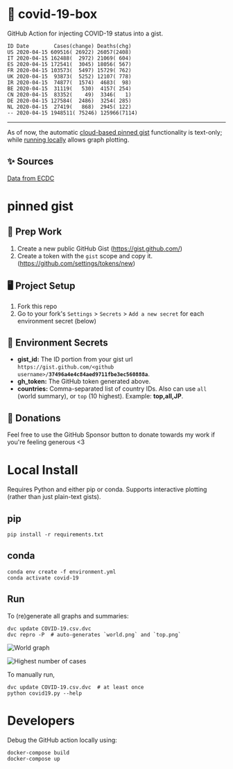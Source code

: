 # 🏥 covid-19-box

GitHub Action for injecting COVID-19 status into a gist.

```
ID Date        Cases(change) Deaths(chg)
US 2020-04-15 609516( 26922) 26057(2408)
IT 2020-04-15 162488(  2972) 21069( 604)
ES 2020-04-15 172541(  3045) 18056( 567)
FR 2020-04-15 103573(  5497) 15729( 762)
UK 2020-04-15  93873(  5252) 12107( 778)
IR 2020-04-15  74877(  1574)  4683(  98)
BE 2020-04-15  31119(   530)  4157( 254)
CN 2020-04-15  83352(    49)  3346(   1)
DE 2020-04-15 127584(  2486)  3254( 285)
NL 2020-04-15  27419(   868)  2945( 122)
-- 2020-04-15 1948511( 75246) 125966(7114)
```

---

As of now, the automatic [cloud-based pinned gist](#pinned-gist) functionality is text-only;
while [running locally](#local-install) allows graph plotting.

## ✨ Sources

[Data from ECDC](https://www.ecdc.europa.eu/en/publications-data/download-todays-data-geographic-distribution-covid-19-cases-worldwide)

# pinned gist

## 🎒 Prep Work
1. Create a new public GitHub Gist (https://gist.github.com/)
1. Create a token with the `gist` scope and copy it. (https://github.com/settings/tokens/new)

## 🖥 Project Setup
1. Fork this repo
1. Go to your fork's `Settings` > `Secrets` > `Add a new secret` for each environment secret (below)

## 🤫 Environment Secrets
- **gist_id:** The ID portion from your gist url `https://gist.github.com/<github username>/`**`37496a4e4c84aed9711fbe3ec560888a`**.
- **gh_token:** The GitHub token generated above.
- **countries:** Comma-separated list of country IDs. Also can use `all` (world summary), or `top` (10 highest). Example: **top,all,JP**.

## 💸 Donations

Feel free to use the GitHub Sponsor button to donate towards my work if you're feeling generous <3

# Local Install

Requires Python and either pip or conda. Supports interactive plotting (rather than just plain-text gists).

## pip

```
pip install -r requirements.txt
```

## conda

```
conda env create -f environment.yml
conda activate covid-19
```

## Run

To (re)generate all graphs and summaries:

```
dvc update COVID-19.csv.dvc
dvc repro -P  # auto-generates `world.png` and `top.png`
```

![World graph](world.png)

![Highest number of cases](top.png)

To manually run,

```
dvc update COVID-19.csv.dvc  # at least once
python covid19.py --help
```

# Developers

Debug the GitHub action locally using:

```
docker-compose build
docker-compose up
```
